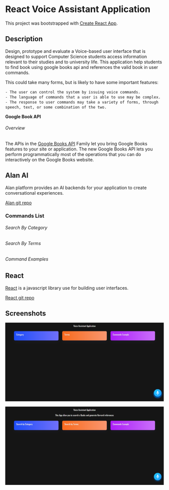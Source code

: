 # React Voice Assistant Application

This project was bootstrapped with [Create React App](https://github.com/facebook/create-react-app).

## Description

Design, prototype and evaluate a Voice-based user interface that is designed to support Computer Science students access information relevant to their studies and to university life.
This application help students to find book using google books api and references the valid book in user commands.  

This could take many forms, but is likely to have some important features:

	- The user can control the system by issuing voice commands. 
	- The language of commands that a user is able to use may be complex.
	- The response to user commands may take a variety of forms, through speech, text, or some combination of the two.

**Google Book API**

###### Overview

The APIs in the [Google Books API](https://developers.google.com/books/docs/overview) Family let you bring Google Books features to your site or application. 
The new Google Books API lets you perform programmatically most of the operations that you can do interactively on the Google Books website.

## Alan AI

Alan platform provides an AI backends for your application to create conversational experiences.

[Alan git repo](https://github.com/alan-ai)

### Commands List

###### Search By Category

###### Search By Terms

###### Command Examples

## React

[React](https://reactjs.org/) is a javascript library use for building user interfaces.

[React git repo](https://github.com/facebook/react/)

## Screenshots

![Img](Screenshots/1.png)

![Img](Screenshots/2.png)

